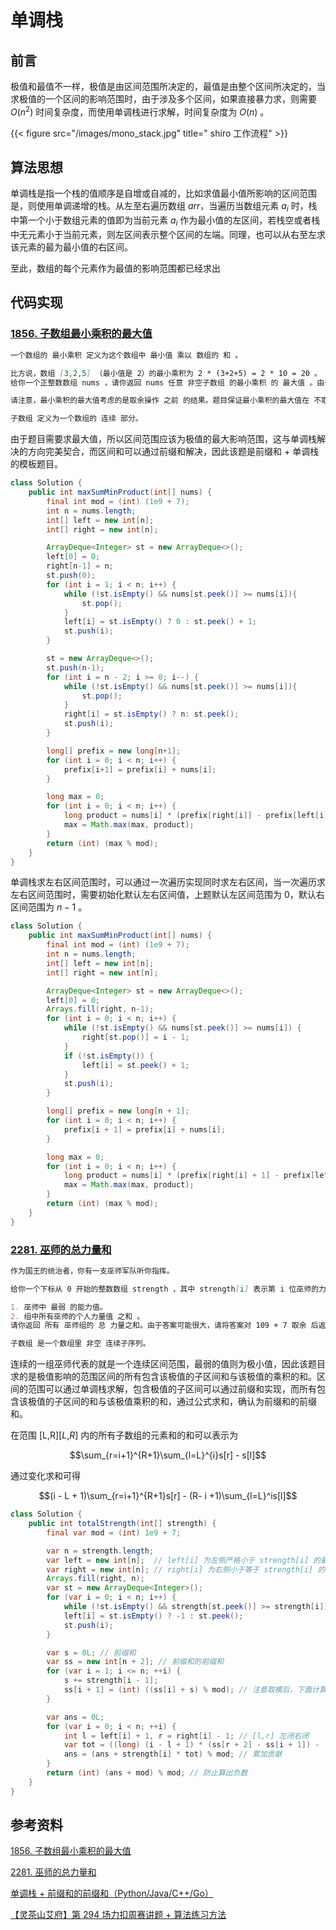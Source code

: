 # 单调栈


## 前言

极值和最值不一样，极值是由区间范围所决定的，最值是由整个区间所决定的，当求极值的一个区间的影响范围时，由于涉及多个区间，如果直接暴力求，则需要 $O(n^2)$ 时间复杂度，而使用单调栈进行求解，时间复杂度为 $O(n)$ 。

{{< figure src="/images/mono_stack.jpg" title=" shiro 工作流程" >}}

## 算法思想

单调栈是指一个栈的值顺序是自增或自减的，比如求值最小值所影响的区间范围是，则使用单调递增的栈。从左至右遍历数组 $arr$，当遍历当数组元素 $a_i$  时，栈中第一个小于数组元素的值即为当前元素 $a_i$ 作为最小值的左区间，若栈空或者栈中无元素小于当前元素，则左区间表示整个区间的左端。同理，也可以从右至左求该元素的最为最小值的右区间。

至此，数组的每个元素作为最值的影响范围都已经求出

## 代码实现

### [1856. 子数组最小乘积的最大值](https://leetcode.cn/problems/maximum-subarray-min-product/)

```markdown
一个数组的 最小乘积 定义为这个数组中 最小值 乘以 数组的 和 。

比方说，数组 [3,2,5] （最小值是 2）的最小乘积为 2 * (3+2+5) = 2 * 10 = 20 。
给你一个正整数数组 nums ，请你返回 nums 任意 非空子数组 的最小乘积 的 最大值 。由于答案可能很大，请你返回答案对  109 + 7 取余 的结果。

请注意，最小乘积的最大值考虑的是取余操作 之前 的结果。题目保证最小乘积的最大值在 不取余 的情况下可以用 64 位有符号整数 保存。

子数组 定义为一个数组的 连续 部分。
```

由于题目需要求最大值，所以区间范围应该为极值的最大影响范围，这与单调栈解决的方向完美契合，而区间和可以通过前缀和解决，因此该题是前缀和 + 单调栈的模板题目。

```java
class Solution {
    public int maxSumMinProduct(int[] nums) {
        final int mod = (int) (1e9 + 7);
        int n = nums.length;
        int[] left = new int[n];
        int[] right = new int[n];

        ArrayDeque<Integer> st = new ArrayDeque<>();
        left[0] = 0;
        right[n-1] = n;
        st.push(0);
        for (int i = 1; i < n; i++) {
            while (!st.isEmpty() && nums[st.peek()] >= nums[i]){
                st.pop();
            }
            left[i] = st.isEmpty() ? 0 : st.peek() + 1;
            st.push(i);
        }

        st = new ArrayDeque<>();
        st.push(n-1);
        for (int i = n - 2; i >= 0; i--) {
            while (!st.isEmpty() && nums[st.peek()] >= nums[i]){
                st.pop();
            }
            right[i] = st.isEmpty() ? n: st.peek();
            st.push(i);
        }

        long[] prefix = new long[n+1];
        for (int i = 0; i < n; i++) {
            prefix[i+1] = prefix[i] + nums[i];
        }

        long max = 0;
        for (int i = 0; i < n; i++) {
            long product = nums[i] * (prefix[right[i]] - prefix[left[i]]) ;
            max = Math.max(max, product);
        }
        return (int) (max % mod);
    }
}
```

单调栈求左右区间范围时，可以通过一次遍历实现同时求左右区间，当一次遍历求左右区间范围时，需要初始化默认左右区间值，上题默认左区间范围为 $0$，默认右区间范围为 $n-1$ 。

```java
class Solution {
    public int maxSumMinProduct(int[] nums) {
        final int mod = (int) (1e9 + 7);
        int n = nums.length;
        int[] left = new int[n];
        int[] right = new int[n];

        ArrayDeque<Integer> st = new ArrayDeque<>();
        left[0] = 0;
        Arrays.fill(right, n-1);
        for (int i = 0; i < n; i++) {
            while (!st.isEmpty() && nums[st.peek()] >= nums[i]) {
                right[st.pop()] = i - 1;
            }
            if (!st.isEmpty()) {
                left[i] = st.peek() + 1;
            }
            st.push(i);
        }

        long[] prefix = new long[n + 1];
        for (int i = 0; i < n; i++) {
            prefix[i + 1] = prefix[i] + nums[i];
        }

        long max = 0;
        for (int i = 0; i < n; i++) {
            long product = nums[i] * (prefix[right[i] + 1] - prefix[left[i]]);
            max = Math.max(max, product);
        }
        return (int) (max % mod);
    }
}
```

### [2281. 巫师的总力量和](https://leetcode.cn/problems/sum-of-total-strength-of-wizards/)

```markdown
作为国王的统治者，你有一支巫师军队听你指挥。

给你一个下标从 0 开始的整数数组 strength ，其中 strength[i] 表示第 i 位巫师的力量值。对于连续的一组巫师（也就是这些巫师的力量值是 strength 的 子数组），总力量 定义为以下两个值的 乘积 ：

1. 巫师中 最弱 的能力值。
2. 组中所有巫师的个人力量值 之和 。
请你返回 所有 巫师组的 总 力量之和。由于答案可能很大，请将答案对 109 + 7 取余 后返回。

子数组 是一个数组里 非空 连续子序列。
```

连续的一组巫师代表的就是一个连续区间范围，最弱的值则为极小值，因此该题目求的是极值影响的范围区间的所有包含该极值的子区间和与该极值的乘积的和。区间的范围可以通过单调栈求解，包含极值的子区间可以通过前缀和实现，而所有包含该极值的子区间的和与该极值乘积的和，通过公式求和，确认为前缀和的前缀和。

在范围 [L,R][*L*,*R*] 内的所有子数组的元素和的和可以表示为

$$\sum_{r=i+1}^{R+1}\sum_{l=L}^{i}s[r] - s[l]$$

通过变化求和可得

$$(i - L + 1)\sum_{r=i+1}^{R+1}s[r] - (R- i +1)\sum_{l=L}^is[l]$$

```java
class Solution {
    public int totalStrength(int[] strength) {
        final var mod = (int) 1e9 + 7;

        var n = strength.length;
        var left = new int[n];  // left[i] 为左侧严格小于 strength[i] 的最近元素位置（不存在时为 -1）
        var right = new int[n]; // right[i] 为右侧小于等于 strength[i] 的最近元素位置（不存在时为 n）
        Arrays.fill(right, n);
        var st = new ArrayDeque<Integer>();
        for (var i = 0; i < n; i++) {
            while (!st.isEmpty() && strength[st.peek()] >= strength[i]) right[st.pop()] = i;
            left[i] = st.isEmpty() ? -1 : st.peek();
            st.push(i);
        }

        var s = 0L; // 前缀和
        var ss = new int[n + 2]; // 前缀和的前缀和
        for (var i = 1; i <= n; ++i) {
            s += strength[i - 1];
            ss[i + 1] = (int) ((ss[i] + s) % mod); // 注意取模后，下面计算两个 ss 相减，结果可能为负
        }

        var ans = 0L;
        for (var i = 0; i < n; ++i) {
            int l = left[i] + 1, r = right[i] - 1; // [l,r] 左闭右闭
            var tot = ((long) (i - l + 1) * (ss[r + 2] - ss[i + 1]) - (long) (r - i + 1) * (ss[i + 1] - ss[l])) % mod;
            ans = (ans + strength[i] * tot) % mod; // 累加贡献
        }
        return (int) (ans + mod) % mod; // 防止算出负数
    }
}

```

## 参考资料

[1856. 子数组最小乘积的最大值](https://leetcode.cn/problems/maximum-subarray-min-product/) 

[2281. 巫师的总力量和](https://leetcode.cn/problems/sum-of-total-strength-of-wizards/) 

[单调栈 + 前缀和的前缀和（Python/Java/C++/Go）](https://leetcode.cn/problems/sum-of-total-strength-of-wizards/solution/dan-diao-zhan-qian-zhui-he-de-qian-zhui-d9nki/) 

[【灵茶山艾府】第 294 场力扣周赛讲题 + 算法练习方法](https://leetcode.cn/link/?target=https%3A%2F%2Fwww.bilibili.com%2Fvideo%2FBV1RY4y157nW) 


